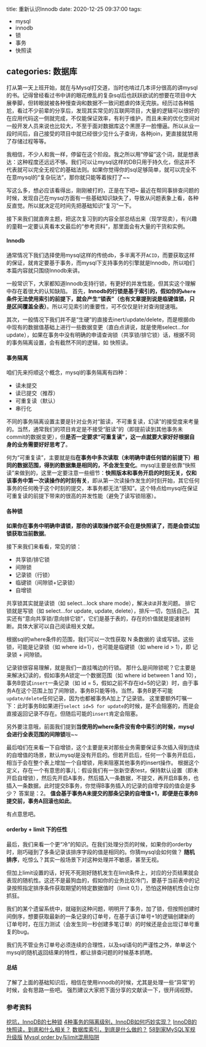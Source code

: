 title:  重新认识Innodb
date: 2020-12-25 09:37:00
tags:
- mysql
- innodb
- 锁
- 事务
- 快照读

categories: 数据库
---

打从第一天上班开始，就在与Mysql打交道，当时也啃过几本评分很高的讲mysql的书。记得曾经看过书中讲的眼花缭乱的复杂sql后也跃跃欲试的想要在项目中大展拳脚，但转眼就被各种慢查询和数据不一致问题虐的体无完肤。经历过各种尴尬，看过不少前辈的分享后，发现其实常见的互联网项目，大量的逻辑可以很好的在应用代码这一侧就完成，不仅能保证效率，有利于维护，而且未来的优化空间对一般开发人员来说也比较大，不至于面对数据库这个黑匣子一脸懵逼。所以从业一段时间后，自己接受的项目中就已经很少见什么子查询，各种join，更直接就禁用了存储过程等等。

我相信，不少人和我一样，停留在这个阶段。我之所以用“停留”这个词，就是想表达：这种程度还远远不够。我们可以让mysql这样的DB只用于持久化，但这并不代表就可以完全无视它的基础法则。如果你觉得你的sql足够简单，就可以完全不在意mysql的“复杂玩法”，那你就只能等着挨打了~~

写这么多，想必应该看得出，刚刚被打的，正是在下吧~  最近在帮同事排查问题的时候，发现自己在mysql方面有一些基础知识缺失了，导致从问题表象上看，各种反直觉。所以就决定花时间先把基础知识“复习”一下。

接下来我们就直奔主题，把这次复习到的内容全部总结出来（现学现卖），有兴趣的童鞋一定要认真看本文最后的“参考资料”，那里面会有大量的干货和实例。

#### Innodb

通常情况下我们选择使用mysql这样的传统db，多半离不开`ACID`，而要获取这样的保证，就肯定要基于事务，而mysql下支持事务的引擎就是Innodb，所以咱们本篇内容就只围绕Innodb来讲。

一般常识下，大家都知道Innodb支持行锁，有更好的并发性能，但其实这个理解中存在着很大的认知缺陷。
首先，**Innodb的行锁是基于索引的，假如你的`where`条件无法使用索引的前提下，就会产生“锁表”（也有文章提到说是临键值锁，只是区间覆盖全表）**。所以可见索引的重要性，可不仅仅是针对查询提速哦。

其次，一般情况下我们并不是“生硬”的直接去inert/update/delete，而是根据db中现有的数据值基础上进行一些数据变更（直白点讲说，就是使用select...for update），如果在事务中没有明确的申请查询锁（共享锁/排它锁）话，根据不同的事务隔离设置，会有截然不同的逻辑，如 快照读。

#### 事务隔离

咱们先来捋顺这个概念，mysql的事务隔离有四种：
- 读未提交
- 读已提交（推荐）
- 可重复读（默认）
- 串行化

不同的事务隔离设置主要是针对业务对“脏读，不可重复读，幻读”的接受度来考量的。当然，通常我们的项目肯定是不接受“脏读”的（即提前读到其他事务未commit的数据变更），但**是否一定要求“可重复读”，这一点就要大家好好根据自身的业务需要好好思考了**。

何为“可重复读”，主要就是指**在事务中多次读取（未明确申请任何锁的前提下）相同的数据范围，得到的数据集是相同的，不会发生变化**。mysql主要是依靠“快照读”来做到的，这里一定要注意一些细节：**快照版本和事务开启的时刻无关，仅和该事务中第一次读操作的时刻有关**，即从第一次读操作发生的时刻开始，其它任何事务的任何晚于这个时刻的提交，本事务都无法“感知”。这个特点给mysql在保证可重复读的前提下带来的很高的并发性能（避免了读写锁阻塞）。

#### 各种锁

**如果你在事务中明确申请锁，那你的读取操作就不会在是快照读了，而是会尝试加锁获取当前数据**。

接下来我们来看看，常见的锁：
- 共享锁/排它锁
- 间隙锁
- 记录锁（行锁）
- 临键锁（间隙锁+记录锁）
- 自增锁

共享锁其实就是读锁（如 select...lock share mode），解决`读读`并发问题。
排它锁就是写锁（如 select...for update, update, delete），排斥一切，包括自己。
其实还有“意向共享锁/意向排它锁”，它们是基于表的，存在的价值就是提速锁判断。具体大家可以自己阅读相关文献。

根据sql的where条件的范围，我们可以一次性获取 N 条数据的 读或写锁。这些锁，可能是记录锁（如 where id=1），也可能是临键锁（如 where id > 1），即 记录锁 + 间隙锁。

记录锁很容易理解，就是我们一直挂嘴边的行锁。
那什么是间隙锁呢？它主要是来解决幻读的，假如事务A锁定一个数据范围（如 where id between 1 and 10），事务B尝试`insert`一条记录（如 id = 5，假如之前不存在id=5的记录）时，由于事务A在这个范围上加了间隙锁，事务B只能等待。当然，事务B更不可能`update/delete`任何记录，因为也都被事务A加上了记录锁。
这里要额外叮嘱一下：此时事务B如果进行`select id=5 for update`的时候，是不会阻塞的，而是会直接返回记录不存在。但随后可能的`insert`肯定会阻塞。

另外要注意哦，前面我们提到**当使用的where条件没有命中索引的时候，mysql会进行全表范围的间隙锁**哦~~

最后咱们在来看一下自增锁，这个主要是来对那些业务需要保证多次插入得到连续的自增值的场景，默认mysql是没有开启的。但若开启后，任何一个事务开启后，相当于会在整个表上增加一个自增锁，用来阻塞其他事务的insert操作。
根据这个定义，存在一个有意思的事儿：假设我们有一张新空表test，保持默认设置（即未开启自增锁），然后先开启A事务，然后插入一条数据，不提交，再开启B事务，也插入一条数据，此时提交B事务，你觉得B事务插入的记录的自增字段的值会是多少？
答案是：2。
**值会基于事务A未提交的那条记录的自增值+1，即便是在事务B提交前，事务A回滚也如此**。

有点意思吧。

#### orderby + limit 下的任性

最后，我们来看一个更“冷”的知识。在我们处理分页的时候，如果你的orderby时，刚巧碰到了多条记录该排序字段的值是相同的。你猜mysql会如何做？
**随机排序**，吃惊么？其实一般场景下对这种处理并不敏感，甚至无视。

但加上limit设置的话，好死不死刚好随机发生在limit条件上，对应的分页结果就会表现的随机性。这还不是最狗血的，假如你的业务比较冷门，要基于当前表中的记录按照指定排序条件获取期望的特定数据值时（limit 0,1），恐怕这种随机性会让你抓狂。

我们的某个遗留系统中，就碰到这种问题，明明开了事务，加了锁，但按照创建时间倒序，想要获取最新的一条记录的订单号，在基于该订单号+1的逻辑创建新的订单号时，在压力测试（会发生同一秒创建多笔订单）的时候还是会出现订单号重复的bug。

我们先不管业务订单号必须连续的合理性，以及sql语句的严谨性之外，单单这个mysql的随机返回结果的特性，都让排查问题的时候基本抓瞎。


#### 总结

了解了上面的基础知识后，相信在使用innodb的时候，尤其是处理一些“异常”的时候，会有思路一些吧。
强烈建议大家把下面分享的文献读一下，很开阔视野。

### 参考资料

[挖坑，InnoDB的七种锁](https://mp.weixin.qq.com/s?__biz=MjM5ODYxMDA5OQ==&mid=2651961451&idx=1&sn=1bac366be5ad2dc721f79c9cb8e65e34&chksm=bd2d0db78a5a84a101e05a02e337fe91c3fd179132bced897156e1f34f0d0ba7e48dc89a1b95&scene=21#wechat_redirect)
[4种事务的隔离级别，InnoDB如何巧妙实现？](https://mp.weixin.qq.com/s?__biz=MjM5ODYxMDA5OQ==&mid=2651961498&idx=1&sn=058097f882ff9d32f5cdf7922644d083&chksm=bd2d0d468a5a845026b7d2c211330a6bc7e9ebdaa92f8060265f60ca0b166f8957cbf3b0182c&scene=21#wechat_redirect)
[InnoDB的快照读，到底和什么相关？](https://mp.weixin.qq.com/s?__biz=MjM5ODYxMDA5OQ==&mid=2651961511&idx=1&sn=2be06ffcb0335da5bf85f3e648b0fd7e&chksm=bd2d0d7b8a5a846d47e4a3b7f2fd3584f21b4007b31b9d297c960fae9dfb5003e3d9a4c6bb3e&scene=21#wechat_redirect)
[数据库索引，到底是什么做的？](https://mp.weixin.qq.com/s?__biz=MjM5ODYxMDA5OQ==&mid=2651961486&idx=1&sn=b319a87f87797d5d662ab4715666657f&chksm=bd2d0d528a5a84446fb88da7590e6d4e5ad06cfebb5cb57a83cf75056007ba29515c85b9a24c&scene=21#wechat_redirect)
[58到家MySQL军规升级版](https://mp.weixin.qq.com/s?__biz=MjM5ODYxMDA5OQ==&mid=2651961030&idx=1&sn=73a04dabca409c1557e752382d777181&chksm=bd2d031a8a5a8a0c6f7b58b79ae8933dfefbd840dfb5d34a5c708ab63e6decbbc1b13533ebc8&scene=21#wechat_redirect)
[Mysql order by与limit混用陷阱](https://www.jianshu.com/p/ead491db9749)